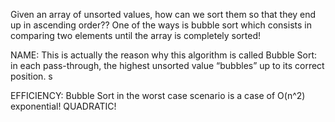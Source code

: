 Given an array of unsorted values, how can we sort them so that they end up
in ascending order??
One of the ways is bubble sort which consists in comparing two elements until the array is completely sorted!


NAME:
This is actually the reason why this algorithm is called Bubble Sort: in each
pass-through, the highest unsorted value “bubbles” up to its correct position.
s

EFFICIENCY:
Bubble Sort in the worst case scenario is a case of O(n^2) exponential! QUADRATIC!
